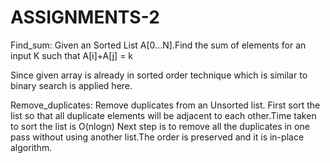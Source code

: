 ASSIGNMENTS-2
=============
Find_sum:
  Given an Sorted List A[0...N].Find the sum of elements for an input K such that A[i]+A[j] = k
  
Since given array is already in sorted order technique which is similar to binary search is applied here.
  
Remove_duplicates:
  Remove duplicates from an Unsorted list.
First sort the list so that all duplicate elements will be adjacent to each other.Time taken to sort the list is O(nlogn)
Next step is to remove all the duplicates in one pass without using another list.The order is preserved and it is in-place
algorithm.
